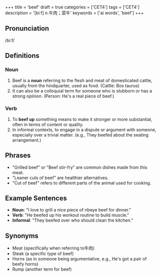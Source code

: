 +++
title = 'beef'
draft = true
categories = ['CET4']
tags = ['CET4']
description = '[biːf] n.牛肉；菜牛'
keywords = ['ai words', 'beef']
+++

## Pronunciation
/biːf/

## Definitions
### Noun
1. Beef is a __noun__ referring to the flesh and meat of domesticated cattle, usually from the hindquarter, used as food. (Cattle: Bos taurus)
2. It can also be a colloquial term for someone who is stubborn or has a strong opinion. (Person: He's a real piece of beef.)

### Verb
1. To __beef up__ something means to make it stronger or more substantial, often in terms of content or quality.
2. In informal contexts, to engage in a dispute or argument with someone, especially over a trivial matter. (e.g., They beefed about the seating arrangement.)

## Phrases
- "Grilled beef" or "Beef stir-fry" are common dishes made from this meat.
- "Leaner cuts of beef" are healthier alternatives.
- "Cut of beef" refers to different parts of the animal used for cooking.

## Example Sentences
- **Noun**: "I love to grill a nice piece of ribeye beef for dinner."
- **Verb**: "He beefed up his workout routine to build muscle."
- **Informal**: "They beefed over who should clean the kitchen."

## Synonyms
- Meat (specifically when referring to牛肉)
- Steak (a specific type of beef)
- Horns (as in someone being argumentative, e.g., He's got a pair of beefy horns)
- Rump (another term for beef)
